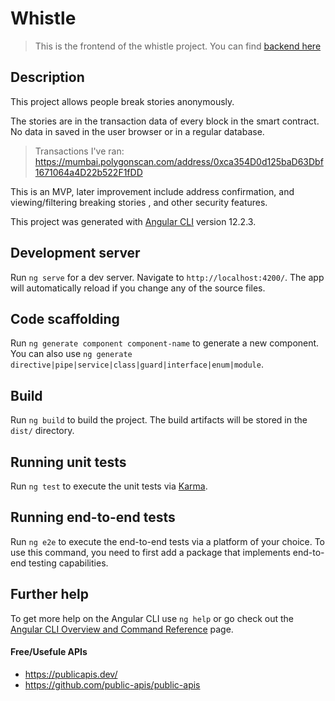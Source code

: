 # Whistle

> This is the frontend of the whistle project. You can find [backend here](https://github.com/wachukxs/whistle-nodejs)

## Description

This project allows people break stories anonymously.

The stories are in the transaction data of every block in the smart contract. No data in saved in the user browser or in a regular database.

> Transactions I've ran: https://mumbai.polygonscan.com/address/0xca354D0d125baD63Dbf1671064a4D22b522F1fDD

This is an MVP, later improvement include address confirmation, and viewing/filtering breaking stories <!-- easy of payment via the app -->, and other security features.

This project was generated with [Angular CLI](https://github.com/angular/angular-cli) version 12.2.3.

## Development server

Run `ng serve` for a dev server. Navigate to `http://localhost:4200/`. The app will automatically reload if you change any of the source files.

## Code scaffolding

Run `ng generate component component-name` to generate a new component. You can also use `ng generate directive|pipe|service|class|guard|interface|enum|module`.

## Build

Run `ng build` to build the project. The build artifacts will be stored in the `dist/` directory.

## Running unit tests

Run `ng test` to execute the unit tests via [Karma](https://karma-runner.github.io).

## Running end-to-end tests

Run `ng e2e` to execute the end-to-end tests via a platform of your choice. To use this command, you need to first add a package that implements end-to-end testing capabilities.

## Further help

To get more help on the Angular CLI use `ng help` or go check out the [Angular CLI Overview and Command Reference](https://angular.io/cli) page.
#### Free/Usefule APIs
* https://publicapis.dev/
* https://github.com/public-apis/public-apis
